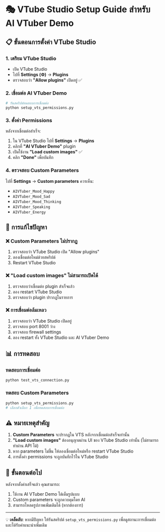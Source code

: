 # 🎭 VTube Studio Setup Guide สำหรับ AI VTuber Demo

## 📋 ขั้นตอนการตั้งค่า VTube Studio

### 1. เตรียม VTube Studio
- เปิด VTube Studio
- ไปที่ **Settings (⚙️)** → **Plugins**
- ตรวจสอบว่า **"Allow plugins"** เปิดอยู่ ✅

### 2. เชื่อมต่อ AI VTuber Demo
```bash
# รันสคริปต์ทดสอบการเชื่อมต่อ
python setup_vts_permissions.py
```

### 3. ตั้งค่า Permissions
หลังจากเชื่อมต่อสำเร็จ:

1. ใน VTube Studio ไปที่ **Settings** → **Plugins**
2. คลิกที่ **"AI VTuber Demo"** plugin
3. เปิดใช้งาน **"Load custom images"** ✅
4. คลิก **"Done"** เพื่อบันทึก

### 4. ตรวจสอบ Custom Parameters
ไปที่ **Settings** → **Custom parameters** ควรเห็น:
- `AIVTuber_Mood_Happy`
- `AIVTuber_Mood_Sad` 
- `AIVTuber_Mood_Thinking`
- `AIVTuber_Speaking`
- `AIVTuber_Energy`

## 🔧 การแก้ไขปัญหา

### ❌ Custom Parameters ไม่ปรากฏ
1. ตรวจสอบว่า VTube Studio เปิด "Allow plugins"
2. ลองเชื่อมต่อใหม่ด้วยสคริปต์
3. Restart VTube Studio

### ❌ "Load custom images" ไม่สามารถเปิดได้
1. ตรวจสอบว่าเชื่อมต่อ plugin สำเร็จแล้ว
2. ลอง restart VTube Studio
3. ตรวจสอบว่า plugin ปรากฏในรายการ

### ❌ การเชื่อมต่อล้มเหลว
1. ตรวจสอบว่า VTube Studio เปิดอยู่
2. ตรวจสอบ port 8001 ว่าง
3. ตรวจสอบ firewall settings
4. ลอง restart ทั้ง VTube Studio และ AI VTuber Demo

## 📊 การทดสอบ

### ทดสอบการเชื่อมต่อ
```bash
python test_vts_connection.py
```

### ทดสอบ Custom Parameters
```bash
python setup_vts_permissions.py
# เลือกตัวเลือก 1 เพื่อทดสอบการเชื่อมต่อ
```

## ⚠️ หมายเหตุสำคัญ

1. **Custom Parameters** จะปรากฏใน VTS หลังจากเชื่อมต่อสำเร็จเท่านั้น
2. **"Load custom images"** ต้องอนุญาตผ่าน UI ของ VTube Studio เท่านั้น (ไม่สามารถทำผ่าน API ได้)
3. หาก parameters ไม่ขึ้น ให้ลองเชื่อมต่อใหม่หรือ restart VTube Studio
4. การตั้งค่า permissions จะถูกบันทึกไว้ใน VTube Studio

## 🎯 ขั้นตอนต่อไป

หลังจากตั้งค่าเสร็จแล้ว คุณสามารถ:
1. ใช้งาน AI VTuber Demo ได้เต็มรูปแบบ
2. Custom parameters จะถูกควบคุมโดย AI
3. สามารถโหลดรูปภาพเพิ่มเติมได้ (หากต้องการ)

---

💡 **เคล็ดลับ**: หากมีปัญหา ให้รันสคริปต์ `setup_vts_permissions.py` เพื่อดูสถานะการเชื่อมต่อและได้รับคำแนะนำเพิ่มเติม
